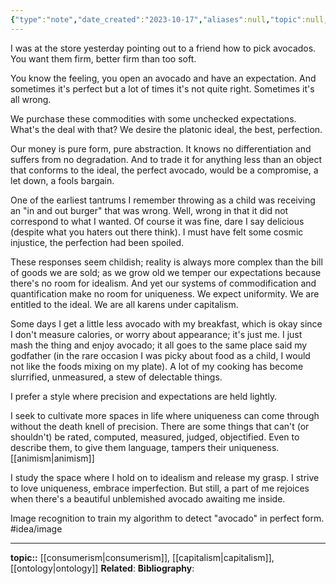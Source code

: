 ```yaml
---
{"type":"note","date_created":"2023-10-17","aliases":null,"topic":null,"summary":null,"url":null,"layout":null,"banner":null,"dg-publish":true,"tags":["seedling"],"permalink":"/100-notes/forms-versus-uniqueness/","dgPassFrontmatter":true,"created":"2023-10-18T11:23:07.000-05:00","updated":"2023-10-27T19:13:33.437-05:00"}
---
```


I was at the store yesterday pointing out to a friend how to pick avocados. You want them firm, better firm than too soft. 

You know the feeling, you open an avocado and have an expectation. And sometimes it's perfect but a lot of times it's not quite right. Sometimes it's all wrong.

We purchase these commodities with some unchecked expectations. What's the deal with that? We desire the platonic ideal, the best, perfection. 

Our money is pure form, pure abstraction. It knows no differentiation and suffers from no degradation. And to trade it for anything less than an object that conforms to the ideal, the perfect avocado, would be a compromise, a let down, a fools bargain.

One of the earliest tantrums I remember throwing as a child was receiving an "in and out burger" that was wrong. Well, wrong in that it did not correspond to what I wanted. Of course it was fine, dare I say delicious (despite what you haters out there think). I must have felt some cosmic injustice, the perfection had been spoiled.

These responses seem childish; reality is always more complex than the bill of goods we are sold; as we grow old we temper our expectations because there's no room for idealism. And yet our systems of commodification and quantification make no room for uniqueness. We expect uniformity. We are entitled to the ideal. We are all karens under capitalism.

Some days I get a little less avocado with my breakfast, which is okay since I don't measure calories, or worry about appearance; it's just me. I just mash the thing and enjoy avocado; it all goes to the same place said my godfather (in the rare occasion I was picky about food as a child, I would not like the foods mixing on my plate). A lot of my cooking has become slurrified, unmeasured, a stew of delectable things. 

I prefer a style where precision and expectations are held lightly. 

I seek to cultivate more spaces in life where uniqueness can come through without the death knell of precision. There are some things that can't (or shouldn't) be rated, computed, measured, judged, objectified. Even to describe them, to give them language, tampers their uniqueness. [[animism\|animism]]

I study the space where I hold on to idealism and release my grasp. I strive to love uniqueness, embrace imperfection. But still, a part of me rejoices when there's a beautiful unblemished avocado awaiting me inside.

Image recognition to train my algorithm to detect "avocado" in perfect form. #idea/image 

---
**topic::** [[consumerism\|consumerism]], [[capitalism\|capitalism]], [[ontology\|ontology]]
**Related**:
**Bibliography**: